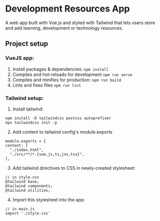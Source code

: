 # Development Resources App
A web app built with Vue.js and styled with Tailwind that lets users store and add learning, development or technology resources.

## Project setup

### VueJS app:
1. Install packages &  dependencies: `npm install`
2. Compiles and hot-reloads for development `npm run serve`
3. Compiles and minifies for production: `npm run build`
4. Lints and fixes files `npm run lint`

### Tailwind setup:
1. Install tailwind:
  ```
  npm install -D tailwindcss postcss autoprefixer
  npx tailwindcss init -p
  ```
2. Add content to tailwind config's module.exports
  ```
  module.exports = {
  content: [
    "./index.html",
    "./src/**/*.{vue,js,ts,jsx,tsx}",
  ],
  ```
3. Add tailwind directives to CSS in newly-created stylesheet:
```
// in style.css
@tailwind base;
@tailwind components;
@tailwind utilities;
```
4. Import this stylesheet into the app:
```
// in main.js
import './style.css'
``` 